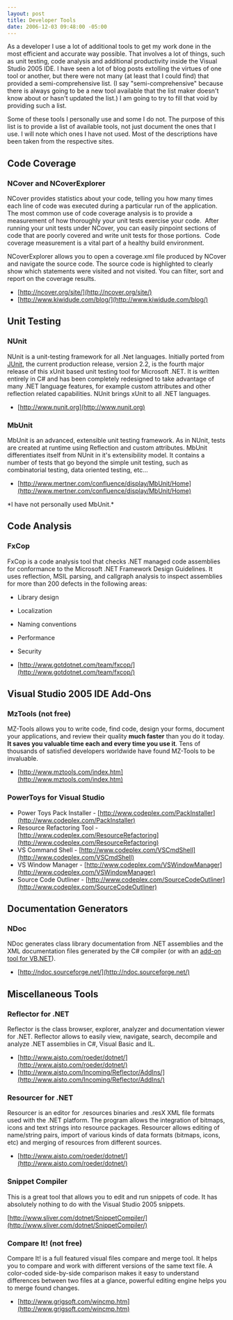 ```yaml
---
layout: post
title: Developer Tools
date: 2006-12-03 09:48:00 -05:00
---
```


As a developer I use a lot of additional tools to get my work done in the most efficient and accurate way possible. That involves a lot of things, such as unit testing, code analysis and additional productivity inside the Visual Studio 2005 IDE. I have seen a lot of blog posts extolling the virtues of one tool or another, but there were not many (at least that I could find) that provided a semi-comprehensive list. (I say "semi-comprehensive" because there is always going to be a new tool available that the list maker doesn't know about or hasn't updated the list.) I am going to try to fill that void by providing such a list.

Some of these tools I personally use and some I do not. The purpose of this list is to provide a list of available tools, not just document the ones that I use. I will note which ones I have not used. Most of the descriptions have been taken from the respective sites.

## Code Coverage

### NCover and NCoverExplorer

NCover provides statistics about your code, telling you how many times each line of code was executed during a particular run of the application.  The most common use of code coverage analysis is to provide a measurement of how thoroughly your unit tests exercise your code.  After running your unit tests under NCover, you can easily pinpoint sections of code that are poorly covered and write unit tests for those portions.  Code coverage measurement is a vital part of a healthy build environment. 

NCoverExplorer allows you to open a coverage.xml file produced by NCover and navigate the source code. The source code is highlighted to clearly show which statements were visited and not visited. You can filter, sort and report on the coverage results.

* [http://ncover.org/site/](http://ncover.org/site/)
* [http://www.kiwidude.com/blog/](http://www.kiwidude.com/blog/)

## Unit Testing

### NUnit

NUnit is a unit-testing framework for all .Net languages. Initially ported from [JUnit](http://www.junit.org), the current production release, version 2.2, is the fourth major release of this xUnit based unit testing tool for Microsoft .NET. It is written entirely in C# and has been completely redesigned to take advantage of many .NET language features, for example custom attributes and other reflection related capabilities. NUnit brings xUnit to all .NET languages.

* [http://www.nunit.org](http://www.nunit.org)

### MbUnit

MbUnit is an advanced, extensible unit testing framework. As in NUnit, tests are created at runtime using Reflection and custom attributes. MbUnit differentiates itself from NUnit in it's extensibility model. It contains a number of tests that go beyond the simple unit testing, such as combinatorial testing, data oriented testing, etc... 

* [http://www.mertner.com/confluence/display/MbUnit/Home](http://www.mertner.com/confluence/display/MbUnit/Home)

\*I have not personally used MbUnit.*

## Code Analysis

### FxCop

FxCop is a code analysis tool that checks .NET managed code assemblies for conformance to the Microsoft .NET Framework Design Guidelines. It uses reflection, MSIL parsing, and callgraph analysis to inspect assemblies for more than 200 defects in the following areas: 

* Library design 
* Localization
* Naming conventions
* Performance
* Security

* [http://www.gotdotnet.com/team/fxcop/](http://www.gotdotnet.com/team/fxcop/)

## Visual Studio 2005 IDE Add-Ons

### MzTools (not free)

MZ-Tools allows you to write code, find code, design your forms, document your applications, and review their quality **much faster** than you do it today. **It saves you valuable time each and every time you use it**. Tens of thousands of satisfied developers worldwide have found MZ-Tools to be invaluable.

* [http://www.mztools.com/index.htm](http://www.mztools.com/index.htm)

### PowerToys for Visual Studio

* Power Toys Pack Installer - [http://www.codeplex.com/PackInstaller](http://www.codeplex.com/PackInstaller)
* Resource Refactoring Tool - [http://www.codeplex.com/ResourceRefactoring](http://www.codeplex.com/ResourceRefactoring)
* VS Command Shell - [http://www.codeplex.com/VSCmdShell](http://www.codeplex.com/VSCmdShell)
* VS Window Manager - [http://www.codeplex.com/VSWindowManager](http://www.codeplex.com/VSWindowManager)
* Source Code Outliner - [http://www.codeplex.com/SourceCodeOutliner](http://www.codeplex.com/SourceCodeOutliner)

## Documentation Generators

### NDoc

NDoc generates class library documentation from .NET assemblies and the XML documentation files generated by the C# compiler (or with an [add-on tool for VB.NET](http://www.gotdotnet.com/workspaces/workspace.aspx?id=112b5449-f702-46e2-87fa-86bdf39a17dd)).

* [http://ndoc.sourceforge.net/](http://ndoc.sourceforge.net/)

## Miscellaneous Tools  

### Reflector for .NET

Reflector is the class browser, explorer, analyzer and documentation viewer for .NET. Reflector allows to easily view, navigate, search, decompile and analyze .NET assemblies in C#, Visual Basic and IL.  

* [http://www.aisto.com/roeder/dotnet/](http://www.aisto.com/roeder/dotnet/)
* [http://www.aisto.com/Incoming/Reflector/AddIns/](http://www.aisto.com/Incoming/Reflector/AddIns/)

### Resourcer for .NET  

Resourcer is an editor for .resources binaries and .resX XML file formats used with the .NET platform. The program allows the integration of bitmaps, icons and text strings into resource packages. Resourcer allows editing of name/string pairs, import of various kinds of data formats (bitmaps, icons, etc) and merging of resources from different sources.  

* [http://www.aisto.com/roeder/dotnet/](http://www.aisto.com/roeder/dotnet/)

### Snippet Compiler  

This is a great tool that allows you to edit and run snippets of code. It has absolutely nothing to do with the Visual Studio 2005 snippets.

[http://www.sliver.com/dotnet/SnippetCompiler/](http://www.sliver.com/dotnet/SnippetCompiler/)

### Compare It! (not free)

Compare It! is a full featured visual files compare and merge tool. It helps you to compare and work with different versions of the same text file. A color-coded side-by-side comparison makes it easy to understand differences between two files at a glance, powerful editing engine helps you to merge found changes.

* [http://www.grigsoft.com/wincmp.htm](http://www.grigsoft.com/wincmp.htm)

